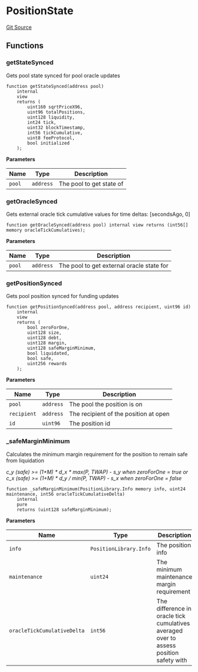 # PositionState
[Git Source](https://github.com/MarginalProtocol/v1-periphery/blob/1d4c6a63a24ea055be056199b2cac6431f68ec06/contracts/base/PositionState.sol)


## Functions
### getStateSynced

Gets pool state synced for pool oracle updates


```solidity
function getStateSynced(address pool)
    internal
    view
    returns (
        uint160 sqrtPriceX96,
        uint96 totalPositions,
        uint128 liquidity,
        int24 tick,
        uint32 blockTimestamp,
        int56 tickCumulative,
        uint8 feeProtocol,
        bool initialized
    );
```
**Parameters**

|Name|Type|Description|
|----|----|-----------|
|`pool`|`address`|The pool to get state of|


### getOracleSynced

Gets external oracle tick cumulative values for time deltas: [secondsAgo, 0]


```solidity
function getOracleSynced(address pool) internal view returns (int56[] memory oracleTickCumulatives);
```
**Parameters**

|Name|Type|Description|
|----|----|-----------|
|`pool`|`address`|The pool to get external oracle state for|


### getPositionSynced

Gets pool position synced for funding updates


```solidity
function getPositionSynced(address pool, address recipient, uint96 id)
    internal
    view
    returns (
        bool zeroForOne,
        uint128 size,
        uint128 debt,
        uint128 margin,
        uint128 safeMarginMinimum,
        bool liquidated,
        bool safe,
        uint256 rewards
    );
```
**Parameters**

|Name|Type|Description|
|----|----|-----------|
|`pool`|`address`|The pool the position is on|
|`recipient`|`address`|The recipient of the position at open|
|`id`|`uint96`|The position id|


### _safeMarginMinimum

Calculates the minimum margin requirement for the position to remain safe from liquidation

*c_y (safe) >= (1+M) * d_x * max(P, TWAP) - s_y when zeroForOne = true
or c_x (safe) >= (1+M) * d_y / min(P, TWAP) - s_x when zeroForOne = false*


```solidity
function _safeMarginMinimum(PositionLibrary.Info memory info, uint24 maintenance, int56 oracleTickCumulativeDelta)
    internal
    pure
    returns (uint128 safeMarginMinimum);
```
**Parameters**

|Name|Type|Description|
|----|----|-----------|
|`info`|`PositionLibrary.Info`|The position info|
|`maintenance`|`uint24`|The minimum maintenance margin requirement|
|`oracleTickCumulativeDelta`|`int56`|The difference in oracle tick cumulatives averaged over to assess position safety with|


